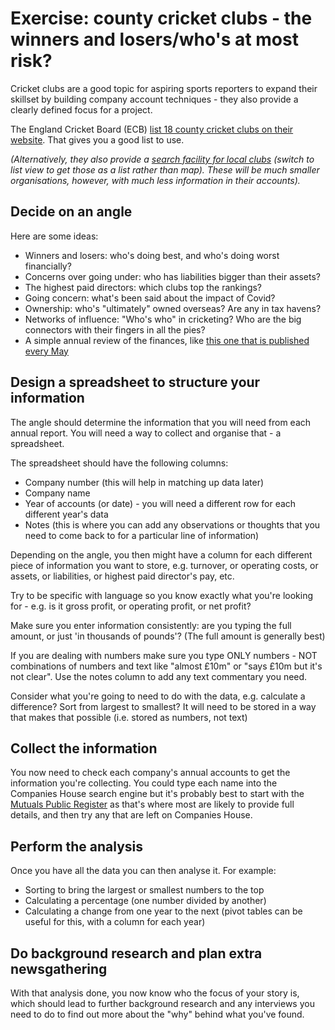# Exercise: county cricket clubs - the winners and losers/who's at most risk?

Cricket clubs are a good topic for aspiring sports reporters to expand their skillset by building company account techniques - they also provide a clearly defined focus for a project. 

The England Cricket Board (ECB) [list 18 county cricket clubs on their website](https://www.ecb.co.uk/county-championship/teams). That gives you a good list to use. 

*(Alternatively, they also provide a [search facility for local clubs](https://www.ecb.co.uk/play/find-a-club/) (switch to list view to get those as a list rather than map). These will be much smaller organisations, however, with much less information in their accounts).*

## Decide on an angle

Here are some ideas:

* Winners and losers: who's doing best, and who's doing worst financially?
* Concerns over going under: who has liabilities bigger than their assets?
* The highest paid directors: which clubs top the rankings?
* Going concern: what's been said about the impact of Covid?
* Ownership: who's "ultimately" owned overseas? Are any in tax havens?
* Networks of influence: "Who's who" in cricketing? Who are the big connectors with their fingers in all the pies?
* A simple annual review of the finances, like [this one that is published every May](https://www.theguardian.com/football/2016/may/25/premier-league-finances-club-by-club-breakdown-david-conn)

## Design a spreadsheet to structure your information

The angle should determine the information that you will need from each annual report. You will need a way to collect and organise that - a spreadsheet.

The spreadsheet should have the following columns:

* Company number (this will help in matching up data later)
* Company name
* Year of accounts (or date) - you will need a different row for each different year's data
* Notes (this is where you can add any observations or thoughts that you need to come back to for a particular line of information)

Depending on the angle, you then might have a column for each different piece of information you want to store, e.g. turnover, or operating costs, or assets, or liabilities, or highest paid director's pay, etc.

Try to be specific with language so you know exactly what you're looking for - e.g. is it gross profit, or operating profit, or net profit? 

Make sure you enter information consistently: are you typing the full amount, or just 'in thousands of pounds'? (The full amount is generally best)

If you are dealing with numbers make sure you type ONLY numbers - NOT combinations of numbers and text like "almost £10m" or "says £10m but it's not clear". Use the notes column to add any text commentary you need.

Consider what you're going to need to do with the data, e.g. calculate a difference? Sort from largest to smallest? It will need to be stored in a way that makes that possible (i.e. stored as numbers, not text)

## Collect the information

You now need to check each company's annual accounts to get the information you're collecting. You could type each name into the Companies House search engine but it's probably best to start with the [Mutuals Public Register](https://mutuals.fca.org.uk/) as that's where most are likely to provide full details, and then try any that are left on Companies House.

## Perform the analysis

Once you have all the data you can then analyse it. For example:

* Sorting to bring the largest or smallest numbers to the top
* Calculating a percentage (one number divided by another)
* Calculating a change from one year to the next (pivot tables can be useful for this, with a column for each year)

## Do background research and plan extra newsgathering

With that analysis done, you now know who the focus of your story is, which should lead to further background research and any interviews you need to do to find out more about the "why" behind what you've found.
